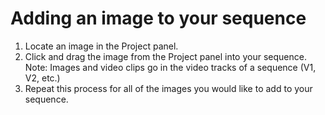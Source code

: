 # Adding an image to your sequence

1. Locate an image in the Project panel.
2. Click and drag the image from the Project panel into your sequence. Note: Images and video clips go in the video tracks of a sequence \(V1, V2, etc.\)
3. Repeat this process for all of the images you would like to add to your sequence.

